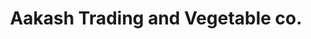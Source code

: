 ---
title: "Aakash Trading and Vegetable co."
url: /nallasopara-west/aakash-trading-and-vegetable-co/
shop: greengrocer
---